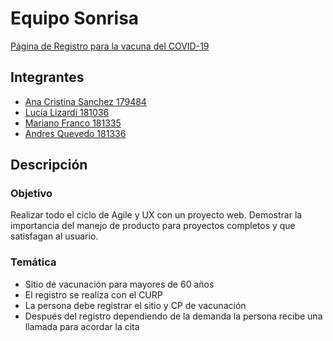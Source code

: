 # Equipo Sonrisa

[Página de Registro para la vacuna del COVID-19](https://registrocovidsonrisa.tiiny.site/)

## Integrantes
- [Ana Cristina Sanchez 179484](https://github.com/anacris2802)
- [Lucía Lizardi 181036](https://github.com/LuciaLizardi)
- [Mariano Franco 181335](https://github.com/marianofranco1998)
- [Andres Quevedo 181336](https://github.com/quevedoa)

## Descripción
### Objetivo 

Realizar todo el ciclo de Agile y UX con un proyecto web. Demostrar la importancia del manejo de producto para proyectos completos y que satisfagan al usuario.  

### Temática 

- Sitio de vacunación para mayores de 60 años  
- El registro se realiza con el CURP 
- La persona debe registrar el sitio y CP de vacunación  
- Después del registro dependiendo de la demanda la persona recibe una llamada para acordar la cita 

